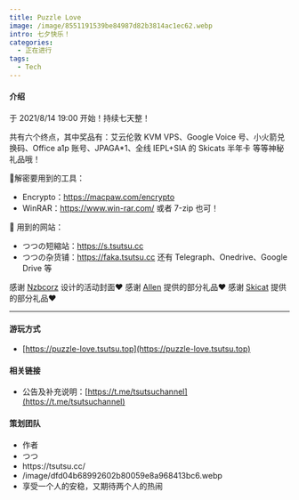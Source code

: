 ```yaml
---
title: Puzzle Love
image: /image/8551191539be84987d82b3814ac1ec62.webp
intro: 七夕快乐！
categories: 
  - 正在进行
tags: 
  - Tech
---
```


#### 介绍

于 2021/8/14 19:00 开始！持续七天整！

共有六个终点，其中奖品有：艾云伦敦 KVM VPS、Google Voice 号、小火箭兑换码、Office a1p 账号、JPAGA*1、全线 IEPL+SIA 的 Skicats 半年卡 等等神秘礼品哦！

🔨解密要用到的工具：
- Encrypto：https://macpaw.com/encrypto
- WinRAR：https://www.win-rar.com/
或者 7-zip 也可！

🔗 用到的网站：
- つつの短縮站：https://s.tsutsu.cc
- つつの杂货铺：https://faka.tsutsu.cc
还有 Telegraph、Onedrive、Google Drive 等

感谢 [Nzbcorz](https://t.me/wowwwwwwwwwwwwwwwwwwwwwwwwww_bot) 设计的活动封面❤️
感谢 [Allen](https://t.me/hytallenxu) 提供的部分礼品❤️
感谢 [Skicat](https://iskicat.com/) 提供的部分礼品❤️

---

#### 游玩方式

- [https://puzzle-love.tsutsu.top](https://puzzle-love.tsutsu.top)

#### 相关链接

- 公告及补充说明：[https://t.me/tsutsuchannel](https://t.me/tsutsuchannel)

#### 策划团队


<ul class = "author">

<li>作者</li>
<li>つつ</li>
<li>https://tsutsu.cc/</li>
<li>/image/dfd04b68992602b80059e8a968413bc6.webp</li>
<li>享受一个人的安稳，又期待两个人的热闹</li>

</ul>
